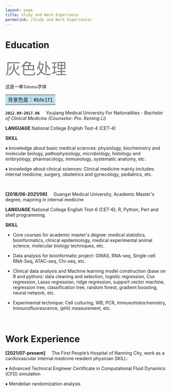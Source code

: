 ```yaml
---
layout: page
title: Study and Work Experience
permalink: /Study and Work Experience/
---
```

# Education

<font color=gray size=200>灰色处理</font><br/>

<font face="Tahoma">这是一串Tahoma字体</font><br/>

<table><tr><td bgcolor=#bfe1f1>背景色是：#bfe1f1</td></tr></table>

**`2012.09-2017.06`** &nbsp; &nbsp; Youjiang Medical University For Nationalities - *Bachelor of Clinical Medicine (Counselor: Pro. Keming Li)*

**LANGUAGE** National College English Test-4 (CET-4)

**SKILL**

&diams;	knowledge about basic medical sciences: physiology, biochemistry and molecular biology, pathophysiology, microbiology, histology and embryology, pharmacology, immunology, systematic anatomy, etc.

&diams;	knowledge about clinical sciences: Clinical medicine mainly includes: internal medicine, surgery, obstetrics and gynecology, pediatrics, etc.

&nbsp;

**[2018/06-2021/06]** &nbsp; &nbsp; Guangxi Medical University, Academic Master's degree, majoring in internal medicine

**LANGUAGE** National College English Test-6 (CET-6), R, Python, Perl and shell programming.

**SKILL**

-	Core courses for academic master's degree: medical statistics, bioinformatics, clinical epidemiology, medical experimental animal science, molecular biology techniques, etc.

-	Data analysis for bioinformatic project: GWAS, RNA-seq, Single-cell RNA-Seq, ATAC-seq, Chi-seq, etc.

-	Clinical data analysis and Machine learning model construction (base on R and python): data cleaning and selection, logistic regression, Cox regression, Lasso regression, ridge regression, support vector machine, regression tree, classification tree, random forest, gradient boosting, neural network, etc.

-	Experimental technique: Cell culturing, WB, PCR, Immunohistochemistry, Immunofluorescence, (pHi) measurement, etc.

&nbsp;

# Work Experience
**[2021/07-present]** &nbsp; &nbsp; The First People’s Hospital of Nanning City, work as a cardiovascular internal medicine resident physician
SKILL: 

&diams;	Advanced Technical Engineer Certificate in Computational Fluid Dynamics (CFD) simulation

&diams;	Mendelian randomization analysis



